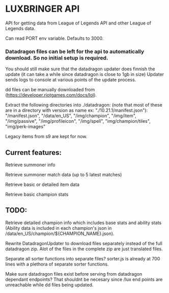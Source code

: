 # LUXBRINGER API
API for getting data from League of Legends API and other League of Legends data.

Can read PORT env variable. Defaults to 3000.

### Datadragon files can be left for the api to automatically download. So no initial setup is required.
You should still make sure that the datadragon updater does finnish the update (it can take a while since datadragon is close to 1gb in size)
Updater sends logs to console at various points of the update process.

dd files can be manually downloaded from (https://developer.riotgames.com/docs/lol).

Extract the following directories into ./datadragon: (note that most of these are in a directory with version as name ex: "./10.21.1/manifest.json"):
"/manifest.json", "/data/en_US", "/img/champion", "/img/item", "/img/passive",
"/img/profileicon", "/img/spell", "img/champion/tiles", "img/perk-images"

Legacy items from s9 are kept for now.

## Current features:
Retrieve summoner info

Retrieve summoner match data (up to 5 latest matches)

Retrieve basic or detailed item data

Retrieve basic champion stats

## TODO:
Retrieve detailed champion info which includes base stats and ability stats (Ability data is included in each champion's json in /data/en_US/champion/${CHAMPION_NAME}.json).

Rewrite DatadragonUpdater to download files separately instead of the full datadragon zip.
Alot of the files in the complete zip are just translated files.

Separate all sorter functions into separate files? 
sorter.js is already at 700 lines with a plethora of separate sorter functions.

Make sure datadragon files exist before serving from datadragon dependant endpoints? 
That shouldnt be necesary since /lux end points are unreachable while dd files being updated.
